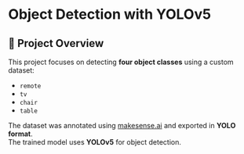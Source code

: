 # Object Detection with YOLOv5

## 📌 Project Overview
This project focuses on detecting **four object classes** using a custom dataset:
- `remote`
- `tv`
- `chair`
- `table`

The dataset was annotated using [makesense.ai](https://www.makesense.ai) and exported in **YOLO format**.  
The trained model uses **YOLOv5** for object detection.
